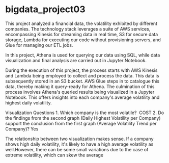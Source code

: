 # bigdata_project03
This project analyzed a financial data, the volatility exhibited by different companies. The technology stack leverages a suite of AWS services, encompassing Kinesis for streaming data in real time, S3 for secure data storage, Lambda for executing our code without provisioning servers, and Glue for managing our ETL jobs.

In this project, Athena is used for querying our data using SQL, while data visualization and final analysis are carried out in Jupyter Notebook.

During the execution of this project, the process starts with AWS Kinesis and Lambda being employed to collect and process the data. This data is subsequently stored in an S3 bucket. AWS Glue steps in to catalogue this data, thereby making it query-ready for Athena. The culmination of this process involves Athena's queried results being visualized in a Jupyter Notebook. This offers insights into each company's average volatility and highest daily volatility.

Visualization Questions
	1.	Which company is the most volatile?  COST
	2.	Do the findings from the second graph (Daily Highest Volatility per Company) support the conclusion from the first graph (Average Volatility Trend per Company)? 
Yes

The relationship between two visualization makes sense. If a company shows high daily volatility, it's likely to have a high average volatility as well.However, there can be some small variations due to the case of extreme volatility, which can skew the average

